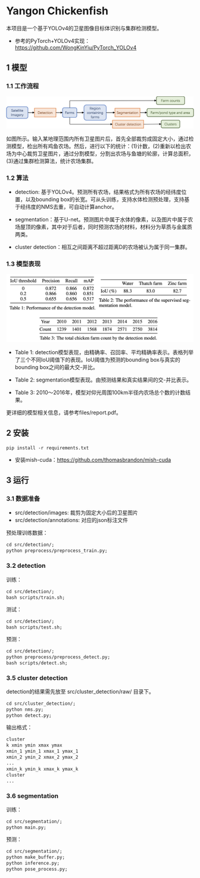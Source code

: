 # Yangon Chickenfish

本项目是一个基于YOLOv4的卫星图像目标体识别与集群检测模型。

- 参考的PyTorch+YOLOv4实现：https://github.com/WongKinYiu/PyTorch_YOLOv4


## 1 模型

### 1.1 工作流程

![method](files/method.png)

如图所示。输入某地理范围内所有卫星图片后，首先全部裁剪成固定大小，通过检测模型，检出所有鸡鱼农场。然后，进行以下的统计：(1)计数，(2)重新以检出农场为中心裁剪卫星图片，通过分割模型，分割出农场与鱼塘的轮廓，计算总面积，(3)通过集群检测算法，统计农场集群。

### 1.2 算法

- detection: 基于YOLOv4。预测所有农场，结果格式为所有农场的经纬度位置，以及bounding box的长宽。可从头训练，支持水体检测预处理，支持基于经纬度的NMS去重，可自动计算anchor。

- segmentation：基于U-net。预测图片中属于水体的像素，以及图片中属于农场屋顶的像素，其中对于后者，同时预测农场的材料，材料分为草质与金属质两类。

- cluster detection：相互之间距离不超过距离D的农场被认为属于同一集群。

### 1.3 模型表现

![performance](files/performance.png)

- Table 1: detection模型表现，由精确率、召回率、平均精确率表示。表格列举了三个不同IoU阈值下的表现。IoU阈值为预测的bounding box与真实的bounding box之间的最大交-并比。

- Table 2: segmentation模型表现。由预测结果和真实结果间的交-并比表示。

- Table 3: 2010～2016年，模型对仰光周围100km半径内农场总个数的计数结果。

更详细的模型相关信息，请参考files/report.pdf。


## 2 安装

```
pip install -r requirements.txt
```
- 安装mish-cuda：https://github.com/thomasbrandon/mish-cuda


## 3 运行

### 3.1 数据准备

- src/detection/images: 裁剪为固定大小后的卫星图片
- src/detection/annotations: 对应的json标注文件

预处理训练数据：
```
cd src/detection/;
python preprocess/preprocess_train.py;
```

### 3.2 detection
训练：
```
cd src/detection/;
bash scripts/train.sh;
```

测试：
```
cd src/detection/;
bash scripts/test.sh;
```

预测：
```
cd src/detection/;
python preprocess/preprocess_detect.py;
bash scripts/detect.sh;
```

### 3.5 cluster detection
detection的结果需先放至 src/cluster_detection/raw/ 目录下。
```
cd src/cluster_detection/;
python nms.py;
python detect.py;
```

输出格式：
```
cluster 
k xmin ymin xmax ymax
xmin_1 ymin_1 xmax_1 ymax_1
xmin_2 ymin_2 xmax_2 ymax_2
...
xmin_k ymin_k xmax_k ymax_k
cluster
...
```

### 3.6 segmentation
训练：
```
cd src/segmentation/;
python main.py;
```

预测：
```
cd src/segmentation/;
python make_buffer.py;
python inference.py;
python pose_process.py;
```



 

